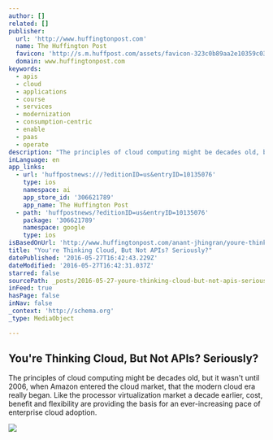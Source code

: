 ```yaml
---
author: []
related: []
publisher:
  url: 'http://www.huffingtonpost.com'
  name: The Huffington Post
  favicon: 'http://s.m.huffpost.com/assets/favicon-323c0b89aa2e10359c0389ac87254b1b.ico'
  domain: www.huffingtonpost.com
keywords:
  - apis
  - cloud
  - applications
  - course
  - services
  - modernization
  - consumption-centric
  - enable
  - paas
  - operate
description: "The principles of cloud computing might be decades old, but it wasn't until 2006, when Amazon entered the cloud market, that the modern cloud era really began. Like the processor virtualization market a decade earlier, cost, benefit and flexibility are providing the basis for an ever-increasing pace of enterprise cloud adoption."
inLanguage: en
app_links:
  - url: 'huffpostnews:///?editionID=us&entryID=10135076'
    type: ios
    namespace: ai
    app_store_id: '306621789'
    app_name: The Huffington Post
  - path: 'huffpostnews/?editionID=us&entryID=10135076'
    package: '306621789'
    namespace: google
    type: ios
isBasedOnUrl: 'http://www.huffingtonpost.com/anant-jhingran/youre-thinking-cloud-but-_b_10135076.html'
title: "You're Thinking Cloud, But Not APIs? Seriously?"
datePublished: '2016-05-27T16:42:43.229Z'
dateModified: '2016-05-27T16:42:31.037Z'
starred: false
sourcePath: _posts/2016-05-27-youre-thinking-cloud-but-not-apis-seriously.md
inFeed: true
hasPage: false
inNav: false
_context: 'http://schema.org'
_type: MediaObject

---
```

<article style=""><h1>You're Thinking Cloud, But Not APIs? Seriously?</h1><p>The principles of cloud computing might be decades old, but it wasn't until 2006, when Amazon entered the cloud market, that the modern cloud era really began. Like the processor virtualization market a decade earlier, cost, benefit and flexibility are providing the basis for an ever-increasing pace of enterprise cloud adoption.</p><img src="http://i.huffpost.com/gen/3337804/images/o-DEFAULT-facebook.jpg" /></article>